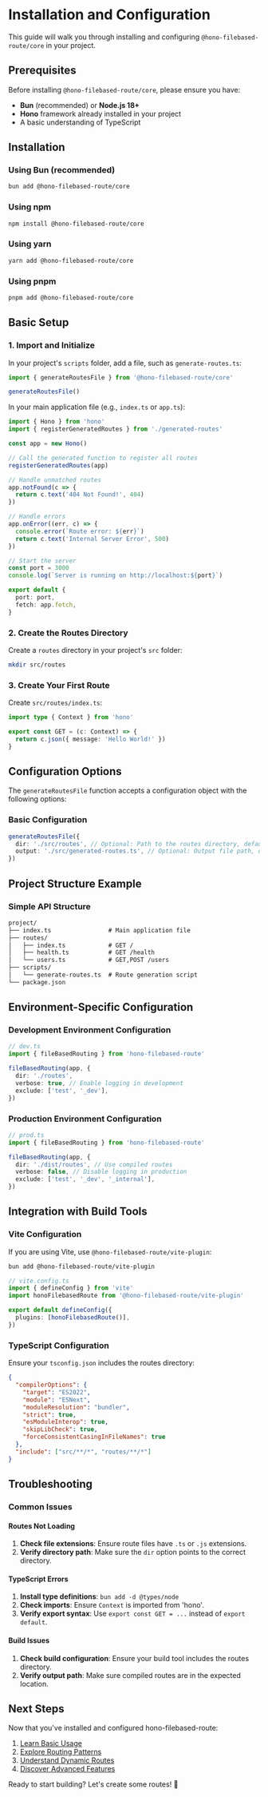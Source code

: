 # Installation and Configuration

This guide will walk you through installing and configuring `@hono-filebased-route/core` in your project.

## Prerequisites

Before installing `@hono-filebased-route/core`, please ensure you have:

- **Bun** (recommended) or **Node.js 18+**
- **Hono** framework already installed in your project
- A basic understanding of TypeScript

## Installation

### Using Bun (recommended)

```bash
bun add @hono-filebased-route/core
```

### Using npm

```bash
npm install @hono-filebased-route/core
```

### Using yarn

```bash
yarn add @hono-filebased-route/core
```

### Using pnpm

```bash
pnpm add @hono-filebased-route/core
```

## Basic Setup

### 1. Import and Initialize

In your project's `scripts` folder, add a file, such as `generate-routes.ts`:

```typescript
import { generateRoutesFile } from '@hono-filebased-route/core'

generateRoutesFile()
```

In your main application file (e.g., `index.ts` or `app.ts`):

```typescript
import { Hono } from 'hono'
import { registerGeneratedRoutes } from './generated-routes'

const app = new Hono()

// Call the generated function to register all routes
registerGeneratedRoutes(app)

// Handle unmatched routes
app.notFound(c => {
  return c.text('404 Not Found!', 404)
})

// Handle errors
app.onError((err, c) => {
  console.error(`Route error: ${err}`)
  return c.text('Internal Server Error', 500)
})

// Start the server
const port = 3000
console.log(`Server is running on http://localhost:${port}`)

export default {
  port: port,
  fetch: app.fetch,
}
```

### 2. Create the Routes Directory

Create a `routes` directory in your project's `src` folder:

```bash
mkdir src/routes
```

### 3. Create Your First Route

Create `src/routes/index.ts`:

```typescript
import type { Context } from 'hono'

export const GET = (c: Context) => {
  return c.json({ message: 'Hello World!' })
}
```

## Configuration Options

The `generateRoutesFile` function accepts a configuration object with the following options:

### Basic Configuration

```typescript
generateRoutesFile({
  dir: './src/routes', // Optional: Path to the routes directory, defaults to './src/routes'
  output: './src/generated-routes.ts', // Optional: Output file path, defaults to './src/generated-routes.ts' !It is recommended to add this file to .gitignore
})
```

## Project Structure Example

### Simple API Structure

```txt
project/
├── index.ts                # Main application file
├── routes/
│   ├── index.ts            # GET /
│   ├── health.ts           # GET /health
│   └── users.ts            # GET,POST /users
├── scripts/
│   └── generate-routes.ts  # Route generation script
└── package.json
```

## Environment-Specific Configuration

### Development Environment Configuration

```typescript
// dev.ts
import { fileBasedRouting } from 'hono-filebased-route'

fileBasedRouting(app, {
  dir: './routes',
  verbose: true, // Enable logging in development
  exclude: ['test', '_dev'],
})
```

### Production Environment Configuration

```typescript
// prod.ts
import { fileBasedRouting } from 'hono-filebased-route'

fileBasedRouting(app, {
  dir: './dist/routes', // Use compiled routes
  verbose: false, // Disable logging in production
  exclude: ['test', '_dev', '_internal'],
})
```

## Integration with Build Tools

### Vite Configuration

If you are using Vite, use `@hono-filebased-route/vite-plugin`:

```bash
bun add @hono-filebased-route/vite-plugin
```

```typescript
// vite.config.ts
import { defineConfig } from 'vite'
import honoFilebasedRoute from '@hono-filebased-route/vite-plugin'

export default defineConfig({
  plugins: [honoFilebasedRoute()],
})
```

### TypeScript Configuration

Ensure your `tsconfig.json` includes the routes directory:

```json
{
  "compilerOptions": {
    "target": "ES2022",
    "module": "ESNext",
    "moduleResolution": "bundler",
    "strict": true,
    "esModuleInterop": true,
    "skipLibCheck": true,
    "forceConsistentCasingInFileNames": true
  },
  "include": ["src/**/*", "routes/**/*"]
}
```

## Troubleshooting

### Common Issues

#### Routes Not Loading

1. **Check file extensions**: Ensure route files have `.ts` or `.js` extensions.
2. **Verify directory path**: Make sure the `dir` option points to the correct directory.

#### TypeScript Errors

1. **Install type definitions**: `bun add -d @types/node`
2. **Check imports**: Ensure `Context` is imported from 'hono'.
3. **Verify export syntax**: Use `export const GET = ...` instead of `export default`.

#### Build Issues

1. **Check build configuration**: Ensure your build tool includes the routes directory.
2. **Verify output path**: Make sure compiled routes are in the expected location.

## Next Steps

Now that you've installed and configured hono-filebased-route:

1. [Learn Basic Usage](/zh/guides/basic-usage)
2. [Explore Routing Patterns](/zh/guides/routing-patterns)
3. [Understand Dynamic Routes](/zh/guides/dynamic-routes)
4. [Discover Advanced Features](/zh/guides/advanced-features)

Ready to start building? Let's create some routes! 🚀
